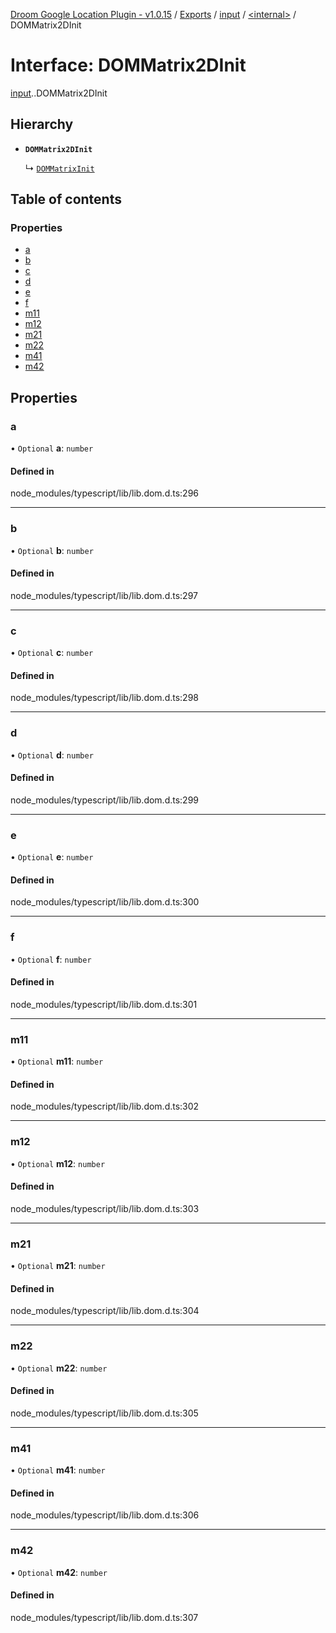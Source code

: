 [Droom Google Location Plugin - v1.0.15](../README.md) / [Exports](../modules.md) / [input](../modules/input.md) / [<internal\>](../modules/input._internal_.md) / DOMMatrix2DInit

# Interface: DOMMatrix2DInit

[input](../modules/input.md).[<internal>](../modules/input._internal_.md).DOMMatrix2DInit

## Hierarchy

- **`DOMMatrix2DInit`**

  ↳ [`DOMMatrixInit`](input._internal_.DOMMatrixInit.md)

## Table of contents

### Properties

- [a](input._internal_.DOMMatrix2DInit.md#a)
- [b](input._internal_.DOMMatrix2DInit.md#b)
- [c](input._internal_.DOMMatrix2DInit.md#c)
- [d](input._internal_.DOMMatrix2DInit.md#d)
- [e](input._internal_.DOMMatrix2DInit.md#e)
- [f](input._internal_.DOMMatrix2DInit.md#f)
- [m11](input._internal_.DOMMatrix2DInit.md#m11)
- [m12](input._internal_.DOMMatrix2DInit.md#m12)
- [m21](input._internal_.DOMMatrix2DInit.md#m21)
- [m22](input._internal_.DOMMatrix2DInit.md#m22)
- [m41](input._internal_.DOMMatrix2DInit.md#m41)
- [m42](input._internal_.DOMMatrix2DInit.md#m42)

## Properties

### a

• `Optional` **a**: `number`

#### Defined in

node_modules/typescript/lib/lib.dom.d.ts:296

___

### b

• `Optional` **b**: `number`

#### Defined in

node_modules/typescript/lib/lib.dom.d.ts:297

___

### c

• `Optional` **c**: `number`

#### Defined in

node_modules/typescript/lib/lib.dom.d.ts:298

___

### d

• `Optional` **d**: `number`

#### Defined in

node_modules/typescript/lib/lib.dom.d.ts:299

___

### e

• `Optional` **e**: `number`

#### Defined in

node_modules/typescript/lib/lib.dom.d.ts:300

___

### f

• `Optional` **f**: `number`

#### Defined in

node_modules/typescript/lib/lib.dom.d.ts:301

___

### m11

• `Optional` **m11**: `number`

#### Defined in

node_modules/typescript/lib/lib.dom.d.ts:302

___

### m12

• `Optional` **m12**: `number`

#### Defined in

node_modules/typescript/lib/lib.dom.d.ts:303

___

### m21

• `Optional` **m21**: `number`

#### Defined in

node_modules/typescript/lib/lib.dom.d.ts:304

___

### m22

• `Optional` **m22**: `number`

#### Defined in

node_modules/typescript/lib/lib.dom.d.ts:305

___

### m41

• `Optional` **m41**: `number`

#### Defined in

node_modules/typescript/lib/lib.dom.d.ts:306

___

### m42

• `Optional` **m42**: `number`

#### Defined in

node_modules/typescript/lib/lib.dom.d.ts:307

